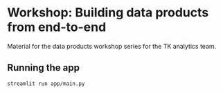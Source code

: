 # Workshop: Building data products from end-to-end
Material for the data products workshop series for the TK analytics team.


## Running the app

```bash
streamlit run app/main.py
```